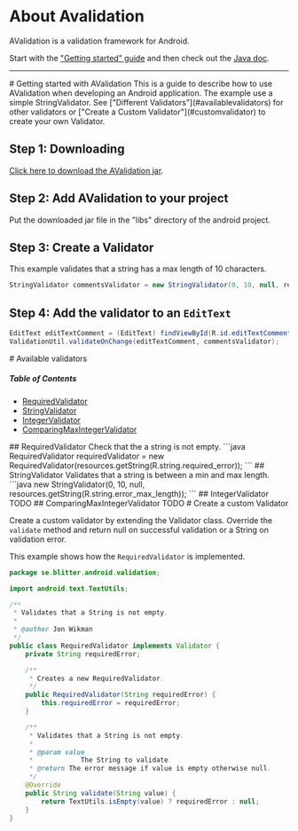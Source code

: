# About Avalidation

AValidation is a validation framework for Android.

Start with the ["Getting started" guide](#gettingstarted) and then check out the [Java doc](http://www.blitter.se/avalidation/api/).

-------------------------------------------------------------------

<a name="gettingstarted"/>
# Getting started with AValidation
This is a guide to describe how to use AValidation when developing an Android application. The example use a simple StringValidator. See ["Different Validators"](#availablevalidators) for other validators or ["Create a Custom Validator"](#customvalidator) to create your own Validator.

## Step 1: Downloading
[Click here to download the AValidation jar](http://www.blitter.se/repo/se/blitter/android/avalidation/1.0.0/avalidation-1.0.0.jar).

## Step 2: Add AValidation to your project
Put the downloaded jar file in the "libs" directory of the android project.

## Step 3: Create a Validator
This example validates that a string has a max length of 10 characters.
```java
StringValidator commentsValidator = new StringValidator(0, 10, null, resources.getString(R.string.comment_error_max_length));
```

## Step 4: Add the validator to an `EditText`
```java
EditText editTextComment = (EditText) findViewById(R.id.editTextComment);
ValidationUtil.validateOnChange(editTextComment, commentsValidator);
```

<a name="availablevalidators"/>
# Available validators

##### Table of Contents
* [RequiredValidator](#requiredvalidator)
* [StringValidator](#stringvalidator)
* [IntegerValidator](#integervalidator)
* [ComparingMaxIntegerValidator](#comparingmaxintegervalidator)

<a name="requiredvalidator"/>
## RequiredValidator
Check that the a string is not empty.
```java
RequiredValidator requiredValidator = new RequiredValidator(resources.getString(R.string.required_error));
```

<a name="stringvalidator"/>
## StringValidator
Validates that a string is between a min and max length.
```java
new StringValidator(0, 10, null, resources.getString(R.string.error_max_length));
```

<a name="integervalidator"/>
## IntegerValidator
TODO

<a name="comparingmaxintegervalidator"/>
## ComparingMaxIntegerValidator
TODO

<a name="customvalidator"/>
# Create a custom Validator

Create a custom validator by extending the Validator class. Override the `validate` method and return null on successful validation or a String on validation error.

This example shows how the `RequiredValidator` is implemented.

```java
package se.blitter.android.validation;

import android.text.TextUtils;

/**
 * Validates that a String is not empty.
 * 
 * @author Jon Wikman
 */
public class RequiredValidator implements Validator {
    private String requiredError;

    /**
     * Creates a new RequiredValidator.
     */
    public RequiredValidator(String requiredError) {
        this.requiredError = requiredError;
    }

    /**
     * Validates that a String is not empty.
     * 
     * @param value
     *            The String to validate.
     * @return The error message if value is empty otherwise null.
     */
    @Override
    public String validate(String value) {
        return TextUtils.isEmpty(value) ? requiredError : null;
    }
}
```

